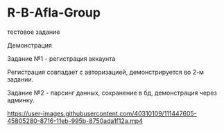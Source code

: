 # R-B-Afla-Group
тестовое задание

Демонстрация

Задание №1 - регистрация аккаунта

Регистрация совпадает с авторизацией, демонстрируется во 2-м задании.
  
Задание №2 - парсинг данных, сохранение в бд, демонстрация через админку.

https://user-images.githubusercontent.com/40310109/111447605-45805280-8716-11eb-995b-8750ada1f12a.mp4




